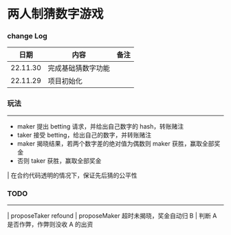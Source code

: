 # 两人制猜数字游戏

### change Log

| 日期     | 内容               | 备注 |
| -------- | ------------------ | ---- |
| 22.11.30 | 完成基础猜数字功能 |      |
| 22.11.29 | 项目初始化         |      |

### 玩法

---

- maker 提出 betting 请求，并给出自己数字的 hash，转账赌注
- taker 接受 betting，给出自己的数字，并转账赌注
- maker 揭晓结果，若两个数字差的绝对值为偶数则 maker 获胜，赢取全部奖金
- 否则 taker 获胜，赢取全部奖金

| 在合约代码透明的情况下，保证先后猜的公平性

### TODO

---

| proposeTaker refound
| proposeMaker 超时未揭晓，奖金自动归 B
| 判断 A 是否作弊，作弊则没收 A 的出资

